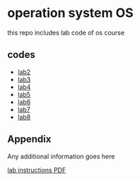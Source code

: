 
# operation system OS

this repo includes lab code of os course

## codes

 - [lab2](/2)
 - [lab3](/3)
 - [lab4](/4)
 - [lab5](/5)
 - [lab6](/6)
 - [lab7](/7)
 - [lab8](/8)



## Appendix

Any additional information goes here

  [lab instructions PDF](/OS_LAB_InstructionManual_1398_v02.pdf)
